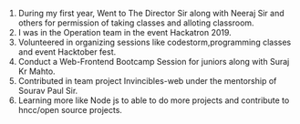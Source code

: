 1. During my first year, Went to The Director Sir along with Neeraj Sir and others for permission of taking classes and alloting classroom.
2. I was in the Operation team in the event Hackatron 2019.
3. Volunteered in organizing sessions like codestorm,programming classes and event Hacktober fest.
4. Conduct a Web-Frontend Bootcamp Session for juniors along with Suraj Kr Mahto.
5. Contributed in team project Invincibles-web under the mentorship of Sourav Paul Sir.
6. Learning more like Node js to able to do more projects and contribute to hncc/open source projects.